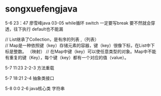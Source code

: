 # songxuefengjava


5-6 23：47 廖雪峰java 03-05 while循环
switch 一定要写break 要不然就会穿透，往下执行
default也不能漏

//		List继承了Collection，是有序的列表  ,（列表）  
//		Map是一种依照键（key）存储元素的容器，键（key）很像下标，在List中下标是整数。  （映射）
//		在Map中键（key）可以使任意类型的对象。Map中不能有重复的键（Key），每个键（key）都有一个对应的值（value）。
	
5-7 11:23 2-2-3 方法重载

5-7 18:21  2-4 抽象类接口
	
5-8 0:0 2-6 java核心类 字符串
